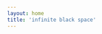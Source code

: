 ```yaml
---
layout: home
title: 'infinite black space'
---
```


<!-- # Hello World -->

<!-- Eleventy Duo is a minimal and beautiful Eleventy theme for personal blogs. Checkout the [project's github repo](https://github.com/yinkakun/eleventy-duo) for more info. -->
